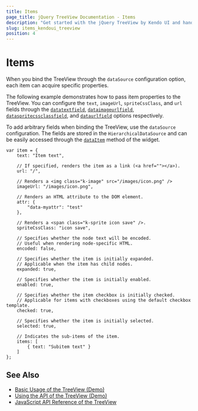 ```yaml
---
title: Items
page_title: jQuery TreeView Documentation - Items
description: "Get started with the jQuery TreeView by Kendo UI and handle its item properties."
slug: items_kendoui_treeview
position: 4
---
```


# Items

When you bind the TreeView through the `dataSource` configuration option, each item can acquire specific properties.

The following example demonstrates how to pass item properties to the TreeView. You can configure the `text`, `imageUrl`, `spriteCssClass`, and `url` fields through the [`datatextfield`](/api/web/treeview#dataTextField), [`dataimageurlfield`](/api/web/treeview#dataImageUrlField), [`dataspritecssclassfield`](/api/web/treeview#dataSpriteCssClassField), and [`dataurlfield`](/api/web/treeview#dataUrlField) options respectively.

To add arbitrary fields when binding the TreeView, use the `dataSource` configuration. The fields are stored in the `HierarchicalDataSource` and can be easily accessed through the [`dataItem`](/api/web/treeview#dataitem) method of the widget.

    var item = {
        text: "Item text",

        // If specified, renders the item as a link (<a href=""></a>).
        url: "/",

        // Renders a <img class="k-image" src="/images/icon.png" />
        imageUrl: "/images/icon.png",

        // Renders an HTML attribute to the DOM element.
        attr: {
            "data-myattr": "test"
        },

        // Renders a <span class="k-sprite icon save" />.
        spriteCssClass: "icon save",

        // Specifies whether the node text will be encoded.
        // Useful when rendering node-specific HTML.
        encoded: false,

        // Specifies whether the item is initially expanded.
        // Applicable when the item has child nodes.
        expanded: true,

        // Specifies whether the item is initially enabled.
        enabled: true,

        // Specifies whether the item checkbox is initially checked.
        // Applicable for items with checkboxes using the default checkbox template.
        checked: true,

        // Specifies whether the item is initially selected.
        selected: true,

        // Indicates the sub-items of the item.
        items: [
            { text: "Subitem text" }
        ]
    };

## See Also

* [Basic Usage of the TreeView (Demo)](https://demos.telerik.com/kendo-ui/treeview/index)
* [Using the API of the TreeView (Demo)](https://demos.telerik.com/kendo-ui/treeview/api)
* [JavaScript API Reference of the TreeView](/api/javascript/ui/treeview)
